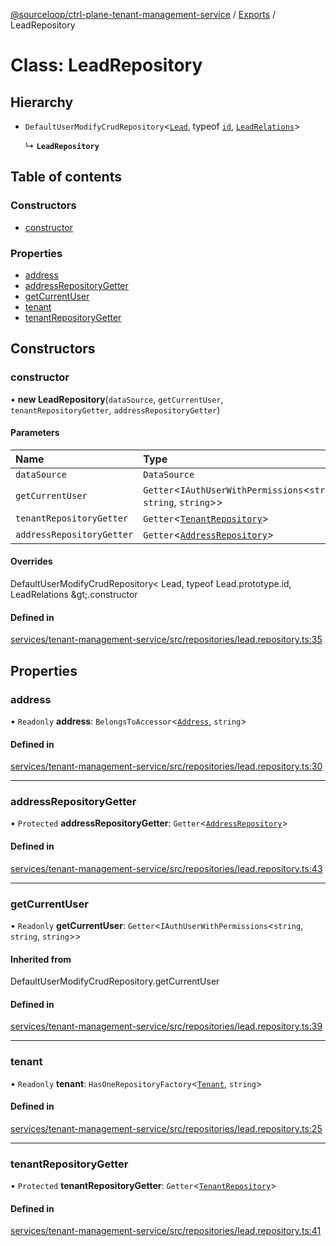 [@sourceloop/ctrl-plane-tenant-management-service](../README.md) / [Exports](../modules.md) / LeadRepository

# Class: LeadRepository

## Hierarchy

- `DefaultUserModifyCrudRepository`<[`Lead`](Lead.md), typeof [`id`](Lead.md#id), [`LeadRelations`](../interfaces/LeadRelations.md)\>

  ↳ **`LeadRepository`**

## Table of contents

### Constructors

- [constructor](LeadRepository.md#constructor)

### Properties

- [address](LeadRepository.md#address)
- [addressRepositoryGetter](LeadRepository.md#addressrepositorygetter)
- [getCurrentUser](LeadRepository.md#getcurrentuser)
- [tenant](LeadRepository.md#tenant)
- [tenantRepositoryGetter](LeadRepository.md#tenantrepositorygetter)

## Constructors

### constructor

• **new LeadRepository**(`dataSource`, `getCurrentUser`, `tenantRepositoryGetter`, `addressRepositoryGetter`)

#### Parameters

| Name | Type |
| :------ | :------ |
| `dataSource` | `DataSource` |
| `getCurrentUser` | `Getter`<`IAuthUserWithPermissions`<`string`, `string`, `string`\>\> |
| `tenantRepositoryGetter` | `Getter`<[`TenantRepository`](TenantRepository.md)\> |
| `addressRepositoryGetter` | `Getter`<[`AddressRepository`](AddressRepository.md)\> |

#### Overrides

DefaultUserModifyCrudRepository&lt;
  Lead,
  typeof Lead.prototype.id,
  LeadRelations
\&gt;.constructor

#### Defined in

[services/tenant-management-service/src/repositories/lead.repository.ts:35](https://github.com/sourcefuse/arc-saas/blob/c6084d0/services/tenant-management-service/src/repositories/lead.repository.ts#L35)

## Properties

### address

• `Readonly` **address**: `BelongsToAccessor`<[`Address`](Address.md), `string`\>

#### Defined in

[services/tenant-management-service/src/repositories/lead.repository.ts:30](https://github.com/sourcefuse/arc-saas/blob/c6084d0/services/tenant-management-service/src/repositories/lead.repository.ts#L30)

___

### addressRepositoryGetter

• `Protected` **addressRepositoryGetter**: `Getter`<[`AddressRepository`](AddressRepository.md)\>

#### Defined in

[services/tenant-management-service/src/repositories/lead.repository.ts:43](https://github.com/sourcefuse/arc-saas/blob/c6084d0/services/tenant-management-service/src/repositories/lead.repository.ts#L43)

___

### getCurrentUser

• `Readonly` **getCurrentUser**: `Getter`<`IAuthUserWithPermissions`<`string`, `string`, `string`\>\>

#### Inherited from

DefaultUserModifyCrudRepository.getCurrentUser

#### Defined in

[services/tenant-management-service/src/repositories/lead.repository.ts:39](https://github.com/sourcefuse/arc-saas/blob/c6084d0/services/tenant-management-service/src/repositories/lead.repository.ts#L39)

___

### tenant

• `Readonly` **tenant**: `HasOneRepositoryFactory`<[`Tenant`](Tenant.md), `string`\>

#### Defined in

[services/tenant-management-service/src/repositories/lead.repository.ts:25](https://github.com/sourcefuse/arc-saas/blob/c6084d0/services/tenant-management-service/src/repositories/lead.repository.ts#L25)

___

### tenantRepositoryGetter

• `Protected` **tenantRepositoryGetter**: `Getter`<[`TenantRepository`](TenantRepository.md)\>

#### Defined in

[services/tenant-management-service/src/repositories/lead.repository.ts:41](https://github.com/sourcefuse/arc-saas/blob/c6084d0/services/tenant-management-service/src/repositories/lead.repository.ts#L41)
